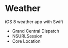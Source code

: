 Weather
=======

iOS 8 weather app with Swift

- Grand Central Dispatch
- NSURLSession
- Core Location
